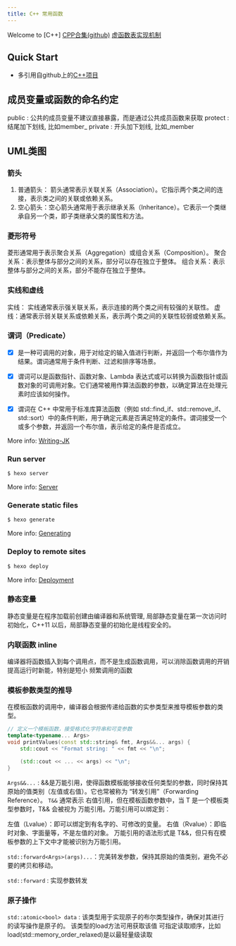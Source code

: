 ```yaml
---
title: C++ 常用函数
---
```

Welcome to [C++]
[CPP合集(github)](https://github.com/huihut/interview?tab=readme-ov-file#cc)
[虚函数表实现机制](https://blog.twofei.com/496/)

## Quick Start
- 多引用自github上的[C++项目](https://github.com/huihut/interview?tab=readme-ov-file#cc)

## 成员变量或函数的命名约定
public : 公共的成员变量不建议直接暴露，而是通过公共成员函数来获取
protect : 结尾加下划线, 比如member_
private  : 开头加下划线, 比如_member

## UML类图
### 箭头
1. 普通箭头： 箭头通常表示关联关系（Association）。它指示两个类之间的连接，表示类之间的关联或依赖关系。
2. 空心箭头：空心箭头通常用于表示继承关系（Inheritance）。它表示一个类继承自另一个类，即子类继承父类的属性和方法。
### 菱形符号
菱形通常用于表示聚合关系（Aggregation）或组合关系（Composition）。
聚合关系：表示整体与部分之间的关系，部分可以存在独立于整体。
组合关系：表示整体与部分之间的关系，部分不能存在独立于整体。
### 实线和虚线
实线： 实线通常表示强关联关系，表示连接的两个类之间有较强的关联性。
虚线：通常表示弱关联关系或依赖关系，表示两个类之间的关联性较弱或依赖关系。


### 谓词（Predicate）
-[x] 是一种可调用的对象，用于对给定的输入值进行判断，并返回一个布尔值作为结果。谓词通常用于条件判断、过滤和排序等场景。
-[x] 谓词可以是函数指针、函数对象、Lambda 表达式或可以转换为函数指针或函数对象的可调用对象。它们通常被用作算法函数的参数，以确定算法在处理元素时应该如何操作。
-[x] 谓词在 C++ 中常用于标准库算法函数（例如 std::find_if、std::remove_if、std::sort）中的条件判断，用于确定元素是否满足特定的条件。谓词接受一个或多个参数，并返回一个布尔值，表示给定的条件是否成立。


More info: [Writing-JK](https://hexo.io/docs/writing.html)

### Run server

``` bash
$ hexo server
```

More info: [Server](https://hexo.io/docs/server.html)

### Generate static files

``` bash
$ hexo generate
```

More info: [Generating](https://hexo.io/docs/generating.html)

### Deploy to remote sites

``` bash
$ hexo deploy
```

More info: [Deployment](https://hexo.io/docs/one-command-deployment.html)

### 静态变量
静态变量是在程序加载前创建由编译器和系统管理, 局部静态变量在第一次访问时初始化，C++11 以后，局部静态变量的初始化是线程安全的。

### 内联函数 inline
编译器将函数插入到每个调用点，而不是生成函数调用，可以消除函数调用的开销提高运行时新能，特别是短小 频繁调用的函数


### 模板参数类型的推导
在模板函数的调用中，编译器会根据传递给函数的实参类型来推导模板参数的类型。

```cpp
// 定义一个模板函数，接受格式化字符串和可变参数
template<typename... Args>
void printValues(const std::string& fmt, Args&&... args) {
    std::cout << "Format string: " << fmt << "\n";

    (std::cout << ... << args) << "\n";
}

```

`Args&&...` : &&是万能引用，使得函数模板能够接收任何类型的参数，同时保持其原始的值类别（左值或右值）。它也常被称为 “转发引用”（Forwarding Reference）。
`T&&` 通常表示 右值引用，但在模板函数参数中，当 T 是一个模板类型参数时，T&& 会被视为 万能引用。万能引用可以绑定到：

左值（Lvalue）：即可以绑定到有名字的、可修改的变量。
右值（Rvalue）：即临时对象、字面量等，不是左值的对象。
万能引用的语法形式是 T&&，但只有在模板参数的上下文中才能被识别为万能引用。

`std::forward<Args>(args)...`：完美转发参数，保持其原始的值类别，避免不必要的拷贝和移动。

`std::forward` : 实现参数转发

### 原子操作
`std::atomic<bool> data` : 该类型用于实现原子的布尔类型操作，确保对其进行的读写操作是原子的。
该类型的load方法可用获取该值 可指定读取顺序，比如load(std::memory_order_relaxed)是以最轻量级读取